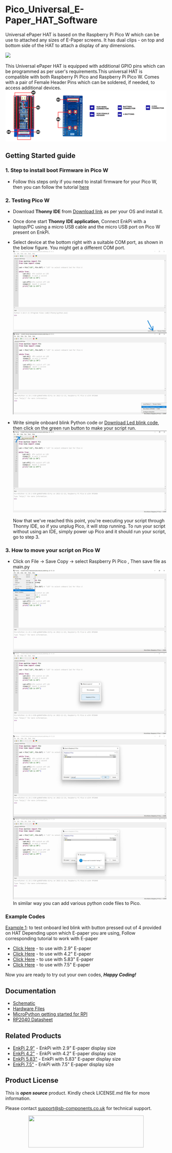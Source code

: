 # Pico_Universal_E-Paper_HAT_Software

Universal ePaper HAT is based on the Raspberry Pi Pico W which can be use to attached any sizes of E-Paper screens.
It has dual clips - on top and bottom side of the HAT to attach a display of any dimensions.

<img src="https://github.com/sbcshop/Pico_Universal_E-Paper_HAT_Software/blob/main/images/universal_epaper_hat.gif" />

This Universal ePaper HAT is equipped with additional GPIO pins which can be programmed as per user's requirements.This universal HAT is compatible with both Raspberry Pi Pico and Raspberry Pi Pico W. Comes with a pair of Female Header Pins which can be soldered, if needed, to access additional devices.
<img src="https://github.com/sbcshop/Pico_Universal_E-Paper_HAT_Software/blob/main/images/universal_epaper_hat_pinout.png" />

## Getting Started guide
### 1. Step to install boot Firmware in Pico W
   - Follow this steps only if you need to install firmware for your Pico W, then you can follow the tutorial [here](https://github.com/sbcshop/PiCoder-Software/blob/main/README.md#1-how-to-install-boot-firmware-in-picoder-kit)

### 2. Testing Pico W
   - Download **Thonny IDE** from [Download link](https://thonny.org/) as per your OS and install it.
   - Once done start **Thonny IDE application**, Connect EnkPi with a laptop/PC using a micro USB cable and the micro USB port on Pico W present on EnkPi.
   - Select device at the bottom right with a suitable COM port, as shown in the below figure. You might get a different COM port.
      <img src= "https://github.com/sbcshop/EnkPi_2.9_Software/blob/main/images/img1.jpg" />
      <img src= "https://github.com/sbcshop/EnkPi_2.9_Software/blob/main/images/img2.jpg" />
   - Write simple onboard blink Python code or [Download Led blink code](https://github.com/sbcshop/Pico_Universal_E-Paper_HAT_Software/blob/main/examples/onboard_ledBlink.py), then click on the green run button to make your script run. 
      <img src= "https://github.com/sbcshop/EnkPi_2.9_Software/blob/main/images/img3.jpg" />
     
     Now that we've reached this point, you're executing your script through Thonny IDE, so if you unplug Pico, it will stop running. To run your script without using an IDE, simply power up Pico and it should run your script, go to step 3. 
    
### 3. How to move your script on Pico W
   - Click on File -> Save Copy -> select Raspberry Pi Pico , Then save file as main.py
      <img src="https://github.com/sbcshop/EnkPi_2.9_Software/blob/main/images/scr1.jpg" />
      <img src="https://github.com/sbcshop/EnkPi_2.9_Software/blob/main/images/scr2.jpg" />
      <img src="https://github.com/sbcshop/EnkPi_2.9_Software/blob/main/images/scr3.jpg" />
      <img src="https://github.com/sbcshop/EnkPi_2.9_Software/blob/main/images/scr4.jpg" />
      In similar way you can add various python code files to Pico.
      
### Example Codes
   [Example 1](https://github.com/sbcshop/Pico_Universal_E-Paper_HAT_Software/blob/main/examples/Button_onboard_LED.py): to test onboard led blink with button pressed out of 4 provided on HAT
   Depending upon which E-paper you are using, Follow corresponding tutorial to work with E-paper
   - [Click Here](https://github.com/sbcshop/EnkPi_2.9_Software) - to use with 2.9" E-paper
   - [Click Here](https://github.com/sbcshop/EnkPi_4.2_Software) - to use with 4.2" E-paper
   - [Click Here](https://github.com/sbcshop/EnkPi_5.83_Software) - to use with 5.83" E-paper
   - [Click Here](https://github.com/sbcshop/EnkPi_7.5_Software) - to use with 7.5" E-paper
   
   Now you are ready to try out your own codes, **_Happy Coding!_**

## Documentation
  * [Schematic](https://github.com/sbcshop/Pico_Universal_E-Paper_HAT_Hardware/blob/main/Design%20Data/SCH%20PICO_Universal%20E-Paper%20HAT_V1.0.pdf)
  * [Hardware Files](https://github.com/sbcshop/Pico_Universal_E-Paper_HAT_Hardware)
  * [MicroPython getting started for RPI](https://docs.micropython.org/en/latest/rp2/quickref.html)
  * [RP2040 Datasheet](https://github.com/sbcshop/HackyPi-Hardware/blob/main/Documents/rp2040-datasheet.pdf)


## Related Products
   * [EnkPi 2.9"](https://shop.sb-components.co.uk/products/enkpi?variant=40474297401427) - EnkPi with 2.9" E-paper display size
   * [EnkPi 4.2"](https://shop.sb-components.co.uk/products/enkpi?variant=40474297434195) - EnkPi with 4.2" E-paper display size
   * [EnkPi 5.83"](https://shop.sb-components.co.uk/products/enkpi?variant=40474297466963) - EnkPi with 5.83" E-paper display size
   * [EnkPi 7.5"](https://shop.sb-components.co.uk/products/enkpi?variant=40474297499731) - EnkPi with 7.5" E-paper display size
 
## Product License

This is ***open source*** product. Kindly check LICENSE.md file for more information.

Please contact support@sb-components.co.uk for technical support.
<p align="center">
  <img width="360" height="100" src="https://cdn.shopify.com/s/files/1/1217/2104/files/Logo_sb_component_3.png?v=1666086771&width=300">
</p>

